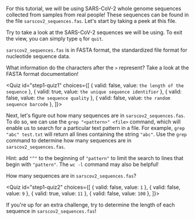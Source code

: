<script>
import Link from "$components/Link.svelte";
import Execute from "$components/Execute.svelte";
import Quiz from "$components/Quiz.svelte";
</script>

For this tutorial, we will be using SARS-CoV-2 whole genome sequences collected from samples from real people! These sequences can be found in the file `sarscov2_sequences.fas`. Let's start by taking a peek at this file.

Try <Execute command="less -S sarscov2_sequences.fas" inline /> to take a look at the SARS-CoV-2 sequences we will be using. To exit the view, you can simply type `q` for `quit`.

`sarscov2_sequences.fas` is in FASTA format, the standardized file format for nucleotide sequence data.

What information do the characters after the `>` represent? Take a look at the FASTA format <Link href="https://www.ncbi.nlm.nih.gov/genbank/fastaformat/">documentation</Link>! 

<Quiz
	id="step1-quiz1"
	choices={[
		{ valid: false, value: `the length of the sequence` },
		{ valid: true, value: `the unique sequence identifier` },
		{ valid: false, value: `the sequence quality` },
		{ valid: false, value: `the random sequence barcode` },
    ]}>
	<span slot="prompt"></span>
</Quiz>

Next, let's figure out how many sequences are in `sarscov2_sequences.fas`. To do so, we can use the `grep "<pattern>" <file>` command, which will enable us to search for a particular text pattern in a file. For example, `grep "abc" test.txt` will return all lines containing the string `"abc"`. Use the `grep` command to determine how many sequences are in `sarscov2_sequences.fas`.

Hint: add `"^"` to the beginning of `"pattern"` to limit the search to lines that begin with `"pattern"`. The `wc -l` command may also be helpful!

How many sequences are in `sarscov2_sequences.fas`?

<Quiz
	id="step1-quiz2"
	choices={[
		{ valid: false, value: `1` },
		{ valid: false, value: `9` },
		{ valid: true, value: `11` },
		{ valid: false, value: `100` },
    ]}>
	<span slot="prompt"></span>
</Quiz>

If you're up for an extra challenge, try to determine the length of each sequence in `sarscov2_sequences.fas`!
